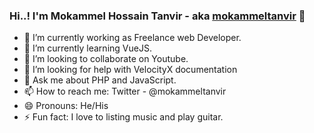 ### Hi..! I'm Mokammel Hossain Tanvir - aka [mokammeltanvir][website] 👋


- 🔭 I’m currently working as Freelance web Developer.
- 🌱 I’m currently learning VueJS.
- 👯 I’m looking to collaborate on Youtube.
- 🤔 I’m looking for help with VelocityX documentation
- 💬 Ask me about PHP and JavaScript.
- 📫 How to reach me: Twitter - @mokammeltanvir
- 😄 Pronouns: He/His
- ⚡ Fun fact: I love to listing music and play guitar.

[website]: https://mokammeltanvir.com
